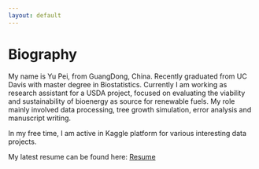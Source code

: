 ```yaml
---
layout: default
---
```



Biography
======

My name is Yu Pei, from GuangDong, China. Recently graduated from UC Davis with master degree in Biostatistics. Currently I am working as research assistant for a USDA project, focused on evaluating the viability and sustainability of bioenergy as source for renewable fuels. My role mainly involved data processing, tree growth simulation, error analysis and manuscript writing. 

In my free time, I am active in Kaggle platform for various interesting data projects. 

My latest resume can be found here: [Resume]({{site.baseurl}}/resume/Yu_Resume_Aug2015.pdf)